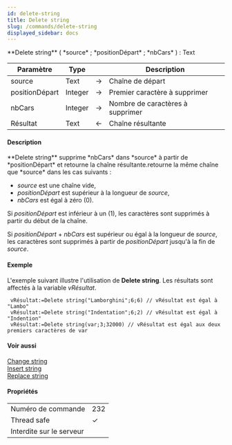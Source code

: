 ```yaml
---
id: delete-string
title: Delete string
slug: /commands/delete-string
displayed_sidebar: docs
---
```


<!--REF #_command_.Delete string.Syntax-->**Delete string** ( *source* ; *positionDépart* ; *nbCars* ) : Text<!-- END REF-->
<!--REF #_command_.Delete string.Params-->
| Paramètre | Type |  | Description |
| --- | --- | --- | --- |
| source | Text | &#8594;  | Chaîne de départ |
| positionDépart | Integer | &#8594;  | Premier caractère à supprimer |
| nbCars | Integer | &#8594;  | Nombre de caractères à supprimer |
| Résultat | Text | &#8592; | Chaîne résultante |

<!-- END REF-->

#### Description 

<!--REF #_command_.Delete string.Summary-->**Delete string** supprime *nbCars* dans *source* à partir de *positionDépart* et retourne la chaîne résultante.<!-- END REF-->retourne la même chaîne que *source* dans les cas suivants :

* *source* est une chaîne vide,
* *positionDépart* est supérieur à la longueur de *source*,
* *nbCars* est égal à zéro (0).

Si *positionDépart* est inférieur à un (1), les caractères sont supprimés à partir du début de la chaîne.

Si *positionDépart* \+ *nbCars* est supérieur ou égal à la longueur de *source*, les caractères sont supprimés à partir de *positionDépart* jusqu'à la fin de *source*.

#### Exemple 

L'exemple suivant illustre l'utilisation de **Delete string**. Les résultats sont affectés à la variable *vRésultat*.

```4d
 vRésultat:=Delete string("Lamborghini";6;6) // vRésultat est égal à "Lambo"
 vRésultat:=Delete string("Indentation";6;2) // vRésultat est égal à "Indention"
 vRésultat:=Delete string(var;3;32000) // vRésultat est égal aux deux premiers caractères de var
```

#### Voir aussi 

[Change string](change-string.md)  
[Insert string](insert-string.md)  
[Replace string](replace-string.md)  

#### Propriétés
|  |  |
| --- | --- |
| Numéro de commande | 232 |
| Thread safe | &check; |
| Interdite sur le serveur ||


